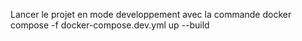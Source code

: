 Lancer le projet en mode developpement avec la commande 
docker compose -f docker-compose.dev.yml up --build